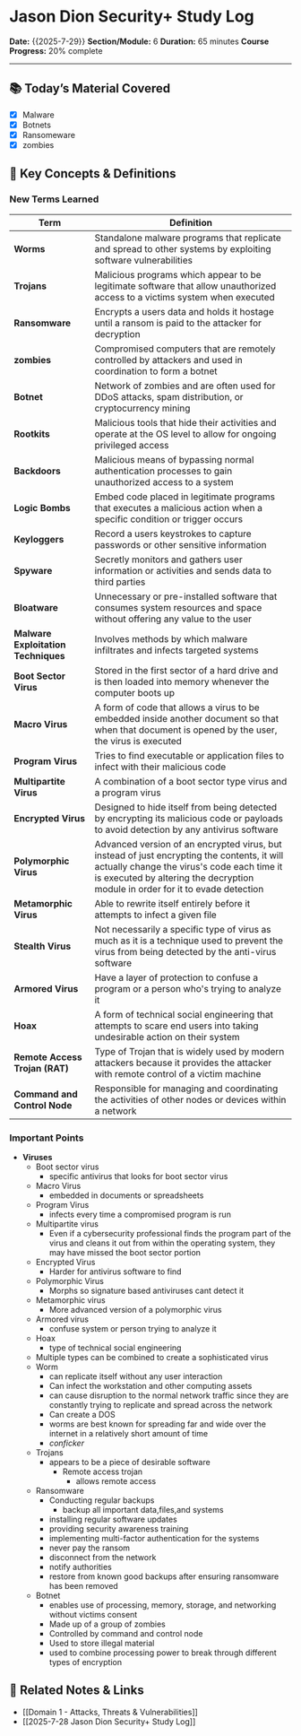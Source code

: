 # Jason Dion Security+ Study Log

**Date:** {{2025-7-29}}
**Section/Module:** 6
**Duration:** 65 minutes
**Course Progress:** 20% complete

-----

## 📚 Today’s Material Covered

- [x] Malware
- [x] Botnets
- [x] Ransomeware
- [x] zombies

## 🔑 Key Concepts & Definitions

### New Terms Learned

| Term                                | Definition                                                                                                                                                                                                                  |
| ----------------------------------- | --------------------------------------------------------------------------------------------------------------------------------------------------------------------------------------------------------------------------- |
| **Worms**                           | Standalone malware programs that replicate and spread to other systems by exploiting software vulnerabilities                                                                                                               |
| **Trojans**                         | Malicious programs which appear to be legitimate software that allow unauthorized access to a victims system when executed                                                                                                  |
| **Ransomware**                      | Encrypts a users data and holds it hostage until a ransom is paid to the attacker for decryption                                                                                                                            |
| **zombies**                         | Compromised computers that are remotely controlled by attackers and used in coordination to form a botnet                                                                                                                   |
| **Botnet**                          | Network of zombies and are often used for DDoS attacks, spam distribution, or cryptocurrency mining                                                                                                                         |
| **Rootkits**                        | Malicious tools that hide their activities and operate at the OS level to allow for ongoing privileged access                                                                                                               |
| **Backdoors**                       | Malicious means of bypassing normal authentication processes to gain unauthorized access to a system                                                                                                                        |
| **Logic Bombs**                     | Embed code placed in legitimate programs that executes a malicious action when a specific condition or trigger occurs                                                                                                       |
| **Keyloggers**                      | Record a users keystrokes to capture passwords or other sensitive information                                                                                                                                               |
| **Spyware**                         | Secretly monitors and gathers user information or activities and sends data to third parties                                                                                                                                |
| **Bloatware**                       | Unnecessary or pre-installed software that consumes system resources and space without offering any value to the user                                                                                                       |
| **Malware Exploitation Techniques** | Involves methods by which malware infiltrates and infects targeted systems                                                                                                                                                  |
| **Boot Sector Virus**               | Stored in the first sector of a hard drive and is then loaded into memory whenever the computer boots up                                                                                                                    |
| **Macro Virus**                     | A form of code that allows a virus to be embedded inside another document so that when that document is opened by the user, the virus is executed                                                                           |
| **Program Virus**                   | Tries to find executable or application files to infect with their malicious code                                                                                                                                           |
| **Multipartite Virus**              | A combination of a boot sector type virus and a program virus                                                                                                                                                               |
| **Encrypted Virus**                 | Designed to hide itself from being detected by encrypting its malicious code or payloads to avoid detection by any antivirus software                                                                                       |
| **Polymorphic Virus**               | Advanced version of an encrypted virus, but instead of just encrypting the contents, it will actually change the virus's code each time it is executed by altering the decryption module in order for it to evade detection |
| **Metamorphic Virus**               | Able to rewrite itself entirely before it attempts to infect a given file                                                                                                                                                   |
| **Stealth Virus**                   | Not necessarily a specific type of virus as much as it is a technique used to prevent the virus from being detected by the anti-virus software                                                                              |
| **Armored Virus**                   | Have a layer of protection to confuse a program or a person who's trying to analyze it                                                                                                                                      |
| **Hoax**                            | A form of technical social engineering that attempts to scare end users into taking undesirable action on their system                                                                                                      |
| **Remote Access Trojan (RAT)**      | Type of Trojan that is widely used by modern attackers because it provides the attacker with remote control of a victim machine                                                                                             |
| **Command and Control Node**        | Responsible for managing and coordinating the activities of other nodes or devices within a network                                                                                                                         |

### Important Points

- **Viruses**
	- Boot sector virus
		- specific antivirus that looks for boot sector virus
	- Macro Virus
		- embedded in documents or spreadsheets
	- Program Virus
		- infects every time a compromised program is run
	- Multipartite virus
		- Even if a cybersecurity professional finds the program part of the virus and cleans it out from within the operating system, they may have missed the boot sector portion
	- Encrypted Virus
		- Harder for antivirus software to find
	- Polymorphic Virus
		- Morphs so signature based antiviruses cant detect it
	- Metamorphic virus
		- More advanced version of a polymorphic virus
	- Armored virus
		- confuse system or person trying to analyze it
	- Hoax
		- type of technical social engineering
	- Multiple types can be combined to create a sophisticated virus
	- Worm
		- can replicate itself without any user interaction
		- Can infect the workstation and other computing assets
		- can cause disruption to the normal network traffic since they are constantly trying to replicate and spread across the network
		- Can create a DOS
		- worms are best known for spreading far and wide over the internet in a relatively short amount of time
		- *conficker* 
	- Trojans
		- appears to be a piece of desirable software
			- Remote access trojan
				- allows remote access 
	- Ransomware
		- Conducting regular backups
			- backup all important data,files,and systems
		- installing regular software updates
		- providing security awareness training
		- implementing multi-factor authentication for the systems
		- never pay the ransom
		- disconnect from the network
		- notify authorities
		- restore from known good backups after ensuring ransomware has been removed
	- Botnet
		- enables use of processing, memory, storage, and networking without victims consent
		- Made up of a group of zombies
		- Controlled by command and control node
		- Used to store illegal material
		- used to combine processing power to break through different types of encryption

## 🔗 Related Notes & Links

- [[Domain 1 - Attacks, Threats & Vulnerabilities]]
- [[2025-7-28 Jason Dion Security+ Study Log]]


